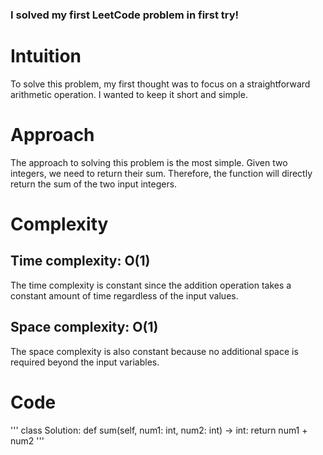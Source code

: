 ### I solved my first LeetCode problem in first try!

# Intuition
To solve this problem, my first thought was to focus on a straightforward arithmetic operation. I wanted to keep it short and simple.

# Approach
The approach to solving this problem is the most simple. Given two integers, we need to return their sum. Therefore, the function will directly return the sum of the two input integers.

# Complexity
## Time complexity: O(1)
The time complexity is constant since the addition operation takes a constant amount of time regardless of the input values.

## Space complexity: O(1)
The space complexity is also constant because no additional space is required beyond the input variables.

# Code
'''
class Solution:
    def sum(self, num1: int, num2: int) -> int:
        return num1 + num2
'''